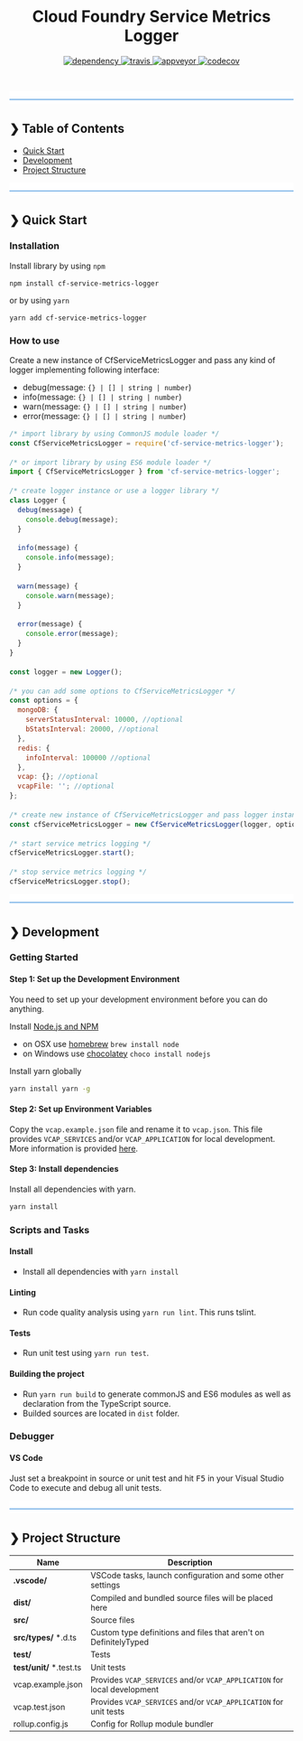 <h1 align="center">Cloud Foundry Service Metrics Logger</h1>

<p align="center">
  <a href="https://david-dm.org/DaNautilus/cf-service-metrics-logger">
    <img src="https://david-dm.org/DaNautilus/cf-service-metrics-logger/status.svg?style=flat" alt="dependency" />
  </a>
  <a href="https://travis-ci.org/DaNautilus/cf-service-metrics-logger">
    <img src="https://travis-ci.org/DaNautilus/cf-service-metrics-logger.svg?branch=master" alt="travis" />
  </a>
  <a href="https://ci.appveyor.com/project/DaNautilus/cf-service-metrics-logger/branch/master">
    <img src="https://ci.appveyor.com/api/projects/status/hln22i8cy56xe65o?svg=true&passingText=windows%20passing&pendingText=windows%20pending&failingText=windows%20failing" alt="appveyor" />
  </a>
  <a href="https://codecov.io/gh/DaNautilus/cf-service-metrics-logger">
  <img src="https://codecov.io/gh/DaNautilus/cf-service-metrics-logger/branch/master/graph/badge.svg" alt="codecov" />
  </a>
</p>

<br />

![divider](./divider.png)

## ❯ Table of Contents

- [Quick Start](#-quick-start)
- [Development](#-development)
- [Project Structure](#-project-structure)

![divider](./divider.png)

## ❯ Quick Start

### Installation

Install library by using `npm`

```shell
npm install cf-service-metrics-logger
```

or by using `yarn`

```shell
yarn add cf-service-metrics-logger
```

### How to use

Create a new instance of CfServiceMetricsLogger and pass any kind of logger implementing following interface:

- debug(message: `{} | [] | string | number`)
- info(message: `{} | [] | string | number`)
- warn(message: `{} | [] | string | number`)
- error(message: `{} | [] | string | number`)

```javascript
/* import library by using CommonJS module loader */
const CfServiceMetricsLogger = require('cf-service-metrics-logger');

/* or import library by using ES6 module loader */
import { CfServiceMetricsLogger } from 'cf-service-metrics-logger';

/* create logger instance or use a logger library */
class Logger {
  debug(message) {
    console.debug(message);
  }

  info(message) {
    console.info(message);
  }

  warn(message) {
    console.warn(message);
  }

  error(message) {
    console.error(message);
  }
}

const logger = new Logger();

/* you can add some options to CfServiceMetricsLogger */
const options = {
  mongoDB: {
    serverStatusInterval: 10000, //optional
    bStatsInterval: 20000, //optional
  },
  redis: {
    infoInterval: 100000 //optional
  },
  vcap: {}; //optional
  vcapFile: ''; //optional
};

/* create new instance of CfServiceMetricsLogger and pass logger instance and optional options */
const cfServiceMetricsLogger = new CfServiceMetricsLogger(logger, options);

/* start service metrics logging */
cfServiceMetricsLogger.start();

/* stop service metrics logging */
cfServiceMetricsLogger.stop();
```

![divider](./divider.png)

## ❯ Development

### Getting Started

#### Step 1: Set up the Development Environment

You need to set up your development environment before you can do anything.

Install [Node.js and NPM](https://nodejs.org/en/download/)

- on OSX use [homebrew](http://brew.sh) `brew install node`
- on Windows use [chocolatey](https://chocolatey.org/) `choco install nodejs`

Install yarn globally

```bash
yarn install yarn -g
```

#### Step 2: Set up Environment Variables

Copy the `vcap.example.json` file and rename it to `vcap.json`. This file provides `VCAP_SERVICES` and/or `VCAP_APPLICATION` for local development.
More information is provided [here](https://github.com/cloudfoundry-community/node-cfenv#running-in-cloud-foundry-vs-locally).

#### Step 3: Install dependencies

Install all dependencies with yarn.

```bash
yarn install
```

### Scripts and Tasks

#### Install

- Install all dependencies with `yarn install`

#### Linting

- Run code quality analysis using `yarn run lint`. This runs tslint.

#### Tests

- Run unit test using `yarn run test`.

#### Building the project

- Run `yarn run build` to generate commonJS and ES6 modules as well as declaration from the TypeScript source.
- Builded sources are located in `dist` folder.

### Debugger

#### VS Code

Just set a breakpoint in source or unit test and hit <kbd>F5</kbd> in your Visual Studio Code to execute and debug all unit tests.

![divider](./divider.png)

## ❯ Project Structure
| Name                              | Description |
| --------------------------------- | ----------- |
| **.vscode/**                      | VSCode tasks, launch configuration and some other settings |
| **dist/**                         | Compiled and bundled source files will be placed here |
| **src/**                          | Source files |
| **src/types/** *.d.ts             | Custom type definitions and files that aren't on DefinitelyTyped |
| **test/**                         | Tests |
| **test/unit/** *.test.ts          | Unit tests |
| vcap.example.json                 | Provides `VCAP_SERVICES` and/or `VCAP_APPLICATION` for local development |
| vcap.test.json                    | Provides `VCAP_SERVICES` and/or `VCAP_APPLICATION` for unit tests |
| rollup.config.js                  | Config for Rollup module bundler |
